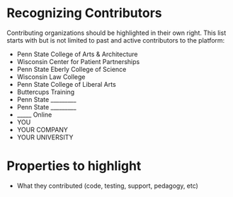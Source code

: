 # Recognizing Contributors
Contributing organizations should be highlighted in their own right. This list starts with but is not limited to past and active contributors to the platform:
- Penn State College of Arts & Architecture
- Wisconsin Center for Patient Partnerships
- Penn State Eberly College of Science
- Wisconsin Law College
- Penn State College of Liberal Arts
- Buttercups Training
- Penn State _________
- Penn State _________
- _____ Online
- YOU
- YOUR COMPANY
- YOUR UNIVERSITY

# Properties to highlight
- What they contributed (code, testing, support, pedagogy, etc)
